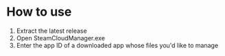 # How to use
1. Extract the latest release
2. Open SteamCloudManager.exe
3. Enter the app ID of a downloaded app whose files you'd like to manage
